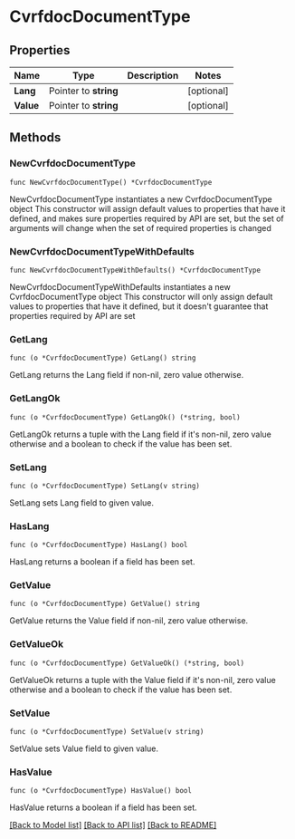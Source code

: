# CvrfdocDocumentType

## Properties

Name | Type | Description | Notes
------------ | ------------- | ------------- | -------------
**Lang** | Pointer to **string** |  | [optional] 
**Value** | Pointer to **string** |  | [optional] 

## Methods

### NewCvrfdocDocumentType

`func NewCvrfdocDocumentType() *CvrfdocDocumentType`

NewCvrfdocDocumentType instantiates a new CvrfdocDocumentType object
This constructor will assign default values to properties that have it defined,
and makes sure properties required by API are set, but the set of arguments
will change when the set of required properties is changed

### NewCvrfdocDocumentTypeWithDefaults

`func NewCvrfdocDocumentTypeWithDefaults() *CvrfdocDocumentType`

NewCvrfdocDocumentTypeWithDefaults instantiates a new CvrfdocDocumentType object
This constructor will only assign default values to properties that have it defined,
but it doesn't guarantee that properties required by API are set

### GetLang

`func (o *CvrfdocDocumentType) GetLang() string`

GetLang returns the Lang field if non-nil, zero value otherwise.

### GetLangOk

`func (o *CvrfdocDocumentType) GetLangOk() (*string, bool)`

GetLangOk returns a tuple with the Lang field if it's non-nil, zero value otherwise
and a boolean to check if the value has been set.

### SetLang

`func (o *CvrfdocDocumentType) SetLang(v string)`

SetLang sets Lang field to given value.

### HasLang

`func (o *CvrfdocDocumentType) HasLang() bool`

HasLang returns a boolean if a field has been set.

### GetValue

`func (o *CvrfdocDocumentType) GetValue() string`

GetValue returns the Value field if non-nil, zero value otherwise.

### GetValueOk

`func (o *CvrfdocDocumentType) GetValueOk() (*string, bool)`

GetValueOk returns a tuple with the Value field if it's non-nil, zero value otherwise
and a boolean to check if the value has been set.

### SetValue

`func (o *CvrfdocDocumentType) SetValue(v string)`

SetValue sets Value field to given value.

### HasValue

`func (o *CvrfdocDocumentType) HasValue() bool`

HasValue returns a boolean if a field has been set.


[[Back to Model list]](../README.md#documentation-for-models) [[Back to API list]](../README.md#documentation-for-api-endpoints) [[Back to README]](../README.md)


